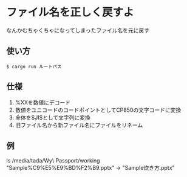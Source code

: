 # ファイル名を正しく戻すよ

なんかむちゃくちゃになってしまったファイル名を元に戻す

## 使い方
```
$ cargo run ルートパス
```

## 仕様
1. %XXを数値にデコード
2. 数値をユニコードのコードポイントとしてCP850の文字コードに変換
3. 全体をSJISとして文字列に変換
4. 旧ファイル名から新ファイル名にファイルをリネーム

## 例
ls /media/tada/Wy\ Passport/working
"Sample%C9%E5%E9%BD%F2%B9.pptx" -> "Sample炊き方.pptx"
